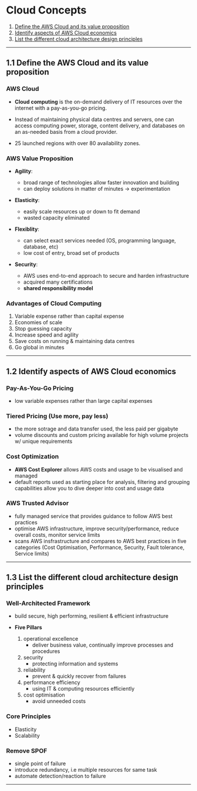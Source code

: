 # Cloud Concepts

1. [Define the AWS Cloud and its value proposition](#1.1-Define-the-AWS-Cloud-and-its-value-proposition)
2. [Identify aspects of AWS Cloud economics](#1.2-Identify-aspects-of-AWS-Cloud-economics)
3. [List the different cloud architecture design principles](#1.3-List-the-different-cloud-architecture-design-principles)

---

## 1.1 Define the AWS Cloud and its value proposition

### AWS Cloud 

* **Cloud computing** is the on-demand delivery of IT resources over the internet with a pay-as-you-go pricing.

* Instead of maintaining physical data centres and servers, one can access computing power, storage, content delivery, and databases on an as-needed basis from a cloud provider. 

* 25 launched regions with over 80 availability zones. 


### AWS Value Proposition 

* **Agility**:
	* broad range of technologies allow faster innovation and building
	* can deploy solutions in matter of minutes -> experimentation 

* **Elasticity**:
	* easily scale resources up or down to fit demand 
	* wasted capacity eliminated

* **Flexiblity**:
	* can select exact services needed (OS, programming language, database, etc)
	* low cost of entry, broad set of products

* **Security**:
	* AWS uses end-to-end approach to secure and harden infrastructure
	* acquired many certifications 
	* **shared responsibility model**

### Advantages of Cloud Computing

1. Variable expense rather than capital expense
2. Economies of scale
3. Stop guessing capacity 
4. Increase speed and agility
5. Save costs on running & maintaining data centres
6. Go global in minutes

---

## 1.2 Identify aspects of AWS Cloud economics

### Pay-As-You-Go Pricing

* low variable expenses rather than large capital expenses 

### Tiered Pricing (Use more, pay less)

* the more sotrage and data transfer used, the less paid per gigabyte 
* volume discounts and custom pricing available for high volume projects w/ unique requirements

### Cost Optimization 

* **AWS Cost Explorer** allows AWS costs and usage to be visualised and managed 
* default reports used as starting place for analysis, filtering and grouping capabilities allow you to dive deeper into cost and usage data

### AWS Trusted Advisor

* fully managed service that provides guidance to follow AWS best practices 
* optimise AWS infrastructure, improve security/performance, reduce overall costs, monitor service limits
* scans AWS insfrastructure and compares to AWS best practices in five categories (Cost Optimisation, Performance, Security, Fault tolerance, Service limits)

---

## 1.3 List the different cloud architecture design principles

### Well-Architected Framework

* build secure, high performing, resilient & efficient infrastructure 

* **Five Pillars**
	1. operational excellence
		* deliver business value, continually improve processes and procedures
	2. security
		* protecting information and systems
	3. reliability
		* prevent & quickly recover from failures
	4. performance efficiency 
		* using IT & computing resources efficiently
	5. cost optimisation
		* avoid unneeded costs

### Core Principles

* Elasticity
* Scalability

### Remove SPOF 

* single point of failure
* introduce redundancy, i.e multiple resources for same task
* automate detection/reaction to failure

--- 




